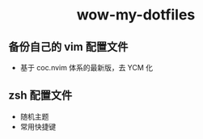 <h1 align="center">wow-my-dotfiles</h1>

## 备份自己的 vim 配置文件  
- 基于 coc.nvim 体系的最新版，去 YCM 化

## zsh 配置文件
- 随机主题   
- 常用快捷键  
